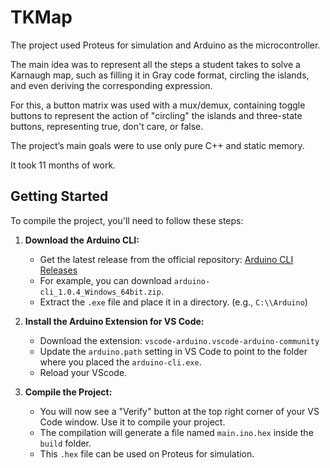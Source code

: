 # TKMap

The project used Proteus for simulation and Arduino as the microcontroller.

The main idea was to represent all the steps a student takes to solve a Karnaugh map, such as filling it in Gray code format, circling the islands, and even deriving the corresponding expression.

For this, a button matrix was used with a mux/demux, containing toggle buttons to represent the action of "circling" the islands and three-state buttons, representing true, don't care, or false.

The project’s main goals were to use only pure C++ and static memory. 

It took 11 months of work.

## Getting Started

To compile the project, you'll need to follow these steps:

1. **Download the Arduino CLI:**
   - Get the latest release from the official repository: [Arduino CLI Releases](https://github.com/arduino/arduino-cli)
   - For example, you can download `arduino-cli_1.0.4_Windows_64bit.zip`.
   - Extract the `.exe` file and place it in a directory. (e.g., `C:\\Arduino`)

2. **Install the Arduino Extension for VS Code:**
   - Download the extension: `vscode-arduino.vscode-arduino-community`
   - Update the `arduino.path` setting in VS Code to point to the folder where you placed the `arduino-cli.exe`.
   - Reload your VScode.

3. **Compile the Project:**
   - You will now see a "Verify" button at the top right corner of your VS Code window. Use it to compile your project.
   - The compilation will generate a file named `main.ino.hex` inside the `build` folder. 
   - This `.hex` file can be used on Proteus for simulation.